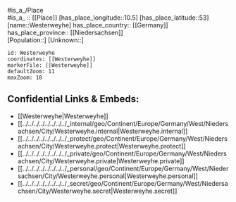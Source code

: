 ﻿---
location: [53,10.5] 
mapzoom: [7,12] 
mapmarker: city 
type: City
tags:
- geo/City


SpocWebEntityId: 35576
isDeleted: false
confidential: public

---
#is_a_/Place  
#is_a_ :: [[Place]] 
[has_place_longitude::10.5] 
[has_place_latitude::53] 
[name::Westerweyhe] 
has_place_country:: [[Germany]]  
has_place_province:: [[Niedersachsen]]  
[Population::] 
[Unknown::] 


```leaflet
id: Westerweyhe
coordinates: [[Westerweyhe]] 
markerFile: [[Westerweyhe]] 
defaultZoom: 11 
maxZoom: 18
```


## Confidential Links & Embeds: 
- [[Westerweyhe|Westerweyhe]]  
- [[../../../../../../../../_internal/geo/Continent/Europe/Germany/West/Niedersachsen/City/Westerweyhe.internal|Westerweyhe.internal]] 
- [[../../../../../../../../_protect/geo/Continent/Europe/Germany/West/Niedersachsen/City/Westerweyhe.protect|Westerweyhe.protect]] 
- [[../../../../../../../../_private/geo/Continent/Europe/Germany/West/Niedersachsen/City/Westerweyhe.private|Westerweyhe.private]] 
- [[../../../../../../../../_personal/geo/Continent/Europe/Germany/West/Niedersachsen/City/Westerweyhe.personal|Westerweyhe.personal]] 
- [[../../../../../../../../_secret/geo/Continent/Europe/Germany/West/Niedersachsen/City/Westerweyhe.secret|Westerweyhe.secret]] 
